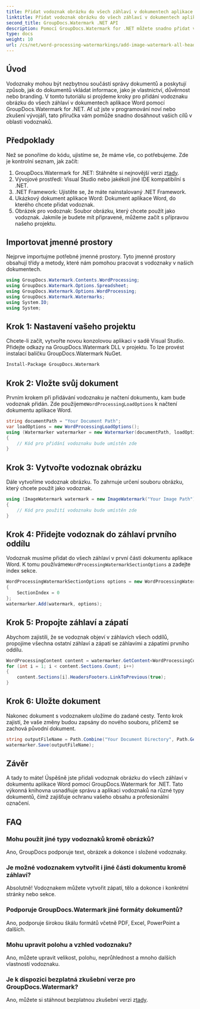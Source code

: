 ```yaml
---
title: Přidat vodoznak obrázku do všech záhlaví v dokumentech aplikace Word
linktitle: Přidat vodoznak obrázku do všech záhlaví v dokumentech aplikace Word
second_title: GroupDocs.Watermark .NET API
description: Pomocí GroupDocs.Watermark for .NET můžete snadno přidat vodoznaky obrázku do všech záhlaví v dokumentech aplikace Word. Postupujte podle našeho podrobného průvodce s podrobnými příklady kódu.
type: docs
weight: 10
url: /cs/net/word-processing-watermarkings/add-image-watermark-all-headers-word-docs/
---
```

## Úvod
Vodoznaky mohou být nezbytnou součástí správy dokumentů a poskytují způsob, jak do dokumentů vkládat informace, jako je vlastnictví, důvěrnost nebo branding. V tomto tutoriálu si projdeme kroky pro přidání vodoznaku obrázku do všech záhlaví v dokumentech aplikace Word pomocí GroupDocs.Watermark for .NET. Ať už jste v programování noví nebo zkušení vývojáři, tato příručka vám pomůže snadno dosáhnout vašich cílů v oblasti vodoznaků.
## Předpoklady
Než se ponoříme do kódu, ujistíme se, že máme vše, co potřebujeme. Zde je kontrolní seznam, jak začít:
1.  GroupDocs.Watermark for .NET: Stáhněte si nejnovější verzi z[tady](https://releases.groupdocs.com/Watermark/net/).
2. Vývojové prostředí: Visual Studio nebo jakékoli jiné IDE kompatibilní s .NET.
3. .NET Framework: Ujistěte se, že máte nainstalovaný .NET Framework.
4. Ukázkový dokument aplikace Word: Dokument aplikace Word, do kterého chcete přidat vodoznak.
5. Obrázek pro vodoznak: Soubor obrázku, který chcete použít jako vodoznak.
Jakmile je budete mít připravené, můžeme začít s přípravou našeho projektu.
## Importovat jmenné prostory
Nejprve importujme potřebné jmenné prostory. Tyto jmenné prostory obsahují třídy a metody, které nám pomohou pracovat s vodoznaky v našich dokumentech.
```csharp
using GroupDocs.Watermark.Contents.WordProcessing;
using GroupDocs.Watermark.Options.Spreadsheet;
using GroupDocs.Watermark.Options.WordProcessing;
using GroupDocs.Watermark.Watermarks;
using System.IO;
using System;
```
## Krok 1: Nastavení vašeho projektu
Chcete-li začít, vytvořte novou konzolovou aplikaci v sadě Visual Studio. Přidejte odkazy na GroupDocs.Watermark DLL v projektu. To lze provést instalací balíčku GroupDocs.Watermark NuGet.
```bash
Install-Package GroupDocs.Watermark
```
## Krok 2: Vložte svůj dokument
 Prvním krokem při přidávání vodoznaku je načtení dokumentu, kam bude vodoznak přidán. Zde použijeme`WordProcessingLoadOptions` k načtení dokumentu aplikace Word.
```csharp
string documentPath = "Your Document Path";
var loadOptions = new WordProcessingLoadOptions();
using (Watermarker watermarker = new Watermarker(documentPath, loadOptions))
{
    // Kód pro přidání vodoznaku bude umístěn zde
}
```
## Krok 3: Vytvořte vodoznak obrázku
Dále vytvoříme vodoznak obrázku. To zahrnuje určení souboru obrázku, který chcete použít jako vodoznak.
```csharp
using (ImageWatermark watermark = new ImageWatermark("Your Image Path"))
{
    // Kód pro použití vodoznaku bude umístěn zde
}
```
## Krok 4: Přidejte vodoznak do záhlaví prvního oddílu
 Vodoznak musíme přidat do všech záhlaví v první části dokumentu aplikace Word. K tomu používáme`WordProcessingWatermarkSectionOptions` a zadejte index sekce.
```csharp
WordProcessingWatermarkSectionOptions options = new WordProcessingWatermarkSectionOptions
{
    SectionIndex = 0
};
watermarker.Add(watermark, options);
```
## Krok 5: Propojte záhlaví a zápatí
Abychom zajistili, že se vodoznak objeví v záhlavích všech oddílů, propojíme všechna ostatní záhlaví a zápatí se záhlavími a zápatími prvního oddílu.
```csharp
WordProcessingContent content = watermarker.GetContent<WordProcessingContent>();
for (int i = 1; i < content.Sections.Count; i++)
{
    content.Sections[i].HeadersFooters.LinkToPrevious(true);
}
```
## Krok 6: Uložte dokument
Nakonec dokument s vodoznakem uložíme do zadané cesty. Tento krok zajistí, že vaše změny budou zapsány do nového souboru, přičemž se zachová původní dokument.
```csharp
string outputFileName = Path.Combine("Your Document Directory", Path.GetFileName(documentPath));
watermarker.Save(outputFileName);
```
## Závěr
A tady to máte! Úspěšně jste přidali vodoznak obrázku do všech záhlaví v dokumentu aplikace Word pomocí GroupDocs.Watermark for .NET. Tato výkonná knihovna usnadňuje správu a aplikaci vodoznaků na různé typy dokumentů, čímž zajišťuje ochranu vašeho obsahu a profesionální označení.
## FAQ
### Mohu použít jiné typy vodoznaků kromě obrázků?
Ano, GroupDocs podporuje text, obrázek a dokonce i složené vodoznaky.
### Je možné vodoznakem vytvořit i jiné části dokumentu kromě záhlaví?
Absolutně! Vodoznakem můžete vytvořit zápatí, tělo a dokonce i konkrétní stránky nebo sekce.
### Podporuje GroupDocs.Watermark jiné formáty dokumentů?
Ano, podporuje širokou škálu formátů včetně PDF, Excel, PowerPoint a dalších.
### Mohu upravit polohu a vzhled vodoznaku?
Ano, můžete upravit velikost, polohu, neprůhlednost a mnoho dalších vlastností vodoznaku.
### Je k dispozici bezplatná zkušební verze pro GroupDocs.Watermark?
 Ano, můžete si stáhnout bezplatnou zkušební verzi z[tady](https://releases.groupdocs.com/).